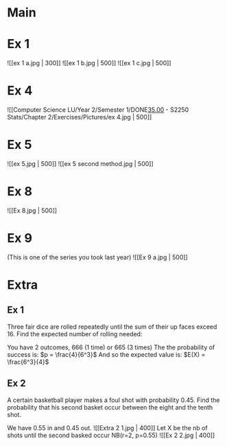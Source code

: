 # Main
# Ex 1
![[ex 1 a.jpg | 300]]
![[ex 1 b.jpg | 500]]
![[ex 1 c.jpg | 500]]

# Ex 4
![[Computer Science LU/Year 2/Semester 1/DONE[35.00](4) - S2250 Stats/Chapter 2/Exercises/Pictures/ex 4.jpg | 500]]

# Ex 5
![[ex 5.jpg | 500]]
![[ex 5 second method.jpg | 500]]
# Ex 8
![[Ex 8.jpg | 500]]

# Ex 9
(This is one of the series you took last year)
![[Ex 9 a.jpg | 500]]
# Extra
## Ex 1
Three fair dice are rolled repeatedly until the sum of their up faces exceed 16. Find the expected number of rolling needed:

You have 2 outcomes, 666 (1 time) or 665 (3 times)
The the probability of success is:
$p = \frac{4}{6^3}$
And so the expected value is:
$E(X) = \frac{6^3}{4}$

## Ex 2
A certain basketball player makes a foul shot with probability 0.45. Find the probability that his second basket occur between the eight and the tenth shot.

We have 0.55 in and 0.45 out.
![[Extra 2 1.jpg | 400]]
Let  X be the nb of shots until the second basked occur
NB(r=2, p=0.55)
![[Ex 2 2.jpg | 400]]

